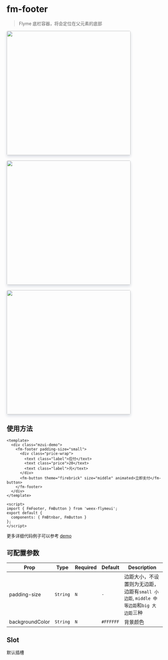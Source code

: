 # fm-footer

> Flyme 底栏容器，将会定位在父元素的底部

<img src="http://image.res.meizu.com/image/flyme-icon/fbedb13d73514bef8e0af45b2c179ccdz" width=400 style="box-shadow: 0 5px 10px 0 #d9dce3;    border-radius: 4px;" />
<br></br>
<img src="http://image.res.meizu.com/image/flyme-icon/4bbc52b26c7841c98baf90e5fc1ad216z" width=400 style="box-shadow: 0 5px 10px 0 #d9dce3;    border-radius: 4px;" />
<br></br>
<img src="http://image.res.meizu.com/image/flyme-icon/69f06632854941c78316306edf4ef7b3z" width=400 style="box-shadow: 0 5px 10px 0 #d9dce3;    border-radius: 4px;" />

## 使用方法

```vue
<template>
  <div class="mzui-demo">
    <fm-footer padding-size="small">
      <div class="price-wrap">
        <text class="label">应付</text>
        <text class="price">20</text>
        <text class="label">元</text>
      </div>
      <fm-button theme="firebrick" size="middle" animated>立即支付</fm-button>
    </fm-footer>
  </div>
</template>

<script>
import { FmFooter, FmButton } from 'weex-flymeui';
export default {
  components: { FmBtnbar, FmButton }
};
</script>
```

更多详细代码例子可以参考 [demo](https://github.com/Yanjiie/weex-flymeui/blob/master/example/component/footer/index.vue)

## 可配置参数
| Prop | Type | Required | Default | Description |
|-------------|------------|--------|-----|-----|
| padding-size | `String` |`N`| `-` | 边距大小，不设置则为无边距，边距有`small 小边距`, `middle 中等边距`和`big 大边距`三种 |
| backgroundColor | `String` |`N`| `#FFFFFF` | 背景颜色 |

## Slot

默认插槽
